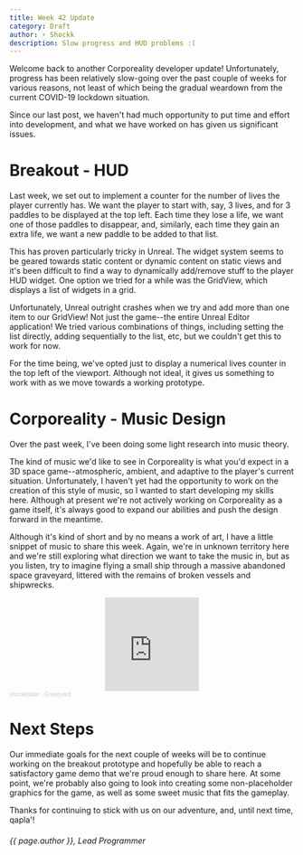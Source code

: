 ```yaml
---
title: Week 42 Update
category: Draft
author: ⚡ Shockk
description: Slow progress and HUD problems :(
---
```


Welcome back to another Corporeality developer update! Unfortunately, progress has been relatively slow-going over the past couple of weeks for various reasons, not least of which being the gradual weardown from the current COVID-19 lockdown situation.

Since our last post, we haven't had much opportunity to put time and effort into development, and what we have worked on has given us significant issues.

# Breakout - HUD

Last week, we set out to implement a counter for the number of lives the player currently has. We want the player to start with, say, 3 lives, and for 3 paddles to be displayed at the top left. Each time they lose a life, we want one of those paddles to disappear, and, similarly, each time they gain an extra life, we want a new paddle to be added to that list.

This has proven particularly tricky in Unreal. The widget system seems to be geared towards static content or dynamic content on static views and it's been difficult to find a way to dynamically add/remove stuff to the player HUD widget. One option we tried for a while was the GridView, which displays a list of widgets in a grid.

Unfortunately, Unreal outright crashes when we try and add more than one item to our GridView! Not just the game--the entire Unreal Editor application! We tried various combinations of things, including setting the list directly, adding sequentially to the list, etc, but we couldn't get this to work for now.

For the time being, we've opted just to display a numerical lives counter in the top left of the viewport. Although not ideal, it gives us something to work with as we move towards a working prototype.

# Corporeality - Music Design

Over the past week, I've been doing some light research into music theory.

The kind of music we'd like to see in Corporeality is what you'd expect in a 3D space game--atmospheric, ambient, and adaptive to the player's current situation. Unfortunately, I haven't yet had the opportunity to work on the creation of this style of music, so I wanted to start developing my skills here. Although at present we're not actively working on Corporeality as a game itself, it's always good to expand our abilities and push the design forward in the meantime.

Although it's kind of short and by no means a work of art, I have a little snippet of music to share this week. Again, we're in unknown territory here and we're still exploring what direction we want to take the music in, but as you listen, try to imagine flying a small ship through a massive abandoned space graveyard, littered with the remains of broken vessels and shipwrecks.

<iframe width="33%" height="166" scrolling="no" frameborder="no" allow="autoplay" src="https://w.soundcloud.com/player/?url=https%3A//api.soundcloud.com/tracks/811889194&color=%23ff5500&auto_play=false&hide_related=false&show_comments=true&show_user=true&show_reposts=false&show_teaser=true&visual=true" style="margin-left: auto; margin-right: auto; display: block;"></iframe><div style="font-size: 10px; color: #cccccc;line-break: anywhere;word-break: normal;overflow: hidden;white-space: nowrap;text-overflow: ellipsis; font-family: Interstate,Lucida Grande,Lucida Sans Unicode,Lucida Sans,Garuda,Verdana,Tahoma,sans-serif;font-weight: 100;"><a href="https://soundcloud.com/shockkolate" title="shockkolate" target="_blank" style="color: #cccccc; text-decoration: none;">shockkolate</a> · <a href="https://soundcloud.com/shockkolate/graveyard" title="Graveyard" target="_blank" style="color: #cccccc; text-decoration: none;">Graveyard</a></div>

# Next Steps

Our immediate goals for the next couple of weeks will be to continue working on the breakout prototype and hopefully be able to reach a satisfactory game demo that we're proud enough to share here. At some point, we're probably also going to look into creating some non-placeholder graphics for the game, as well as some sweet music that fits the gameplay.

Thanks for continuing to stick with us on our adventure, and, until next time, qapla'!

###### {{ page.author }}, Lead Programmer
